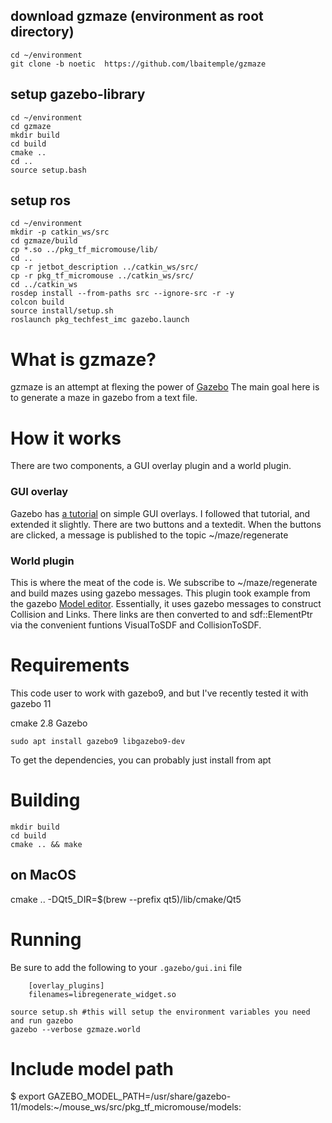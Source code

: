 ## download gzmaze (environment as root directory)

```
cd ~/environment
git clone -b noetic  https://github.com/lbaitemple/gzmaze
```
##  setup gazebo-library
```
cd ~/environment
cd gzmaze
mkdir build
cd build
cmake ..
cd ..
source setup.bash
```
## setup ros
```
cd ~/environment
mkdir -p catkin_ws/src
cd gzmaze/build
cp *.so ../pkg_tf_micromouse/lib/
cd ..
cp -r jetbot_description ../catkin_ws/src/
cp -r pkg_tf_micromouse ../catkin_ws/src/
cd ../catkin_ws
rosdep install --from-paths src --ignore-src -r -y
colcon build
source install/setup.sh
roslaunch pkg_techfest_imc gazebo.launch
```
# What is gzmaze?
gzmaze is an attempt at flexing the power of [Gazebo](http://gazebosim.org)
The main goal here is to generate a maze in gazebo from a text file.

# How it works
There are two components, a GUI overlay plugin and a world plugin.

### GUI overlay
Gazebo has [a tutorial](http://gazebosim.org/tutorials?tut=gui_overlay&cat=user_input) on simple GUI overlays. I followed that tutorial, and extended it slightly.
There are two buttons and a textedit. When the buttons are clicked, a message is published to the topic ~/maze/regenerate

### World plugin
This is where the meat of the code is. We subscribe to ~/maze/regenerate and build mazes using gazebo messages. This plugin took example from the gazebo [Model editor](https://bitbucket.org/osrf/gazebo/src/default/gazebo/gui/model/). Essentially, it uses gazebo messages to construct Collision and Links. There links are then converted to and sdf::ElementPtr via the convenient funtions VisualToSDF and CollisionToSDF.

# Requirements
This code user to work with gazebo9, and but I've recently tested it with gazebo 11


cmake 2.8
Gazebo
```
sudo apt install gazebo9 libgazebo9-dev
```
To get the dependencies, you can probably just install from apt

# Building

    mkdir build
    cd build
    cmake .. && make

## on MacOS
cmake .. -DQt5_DIR=$(brew --prefix qt5)/lib/cmake/Qt5
# Running
Be sure to add the following to your `.gazebo/gui.ini` file

```
    [overlay_plugins]
    filenames=libregenerate_widget.so
```


    source setup.sh #this will setup the environment variables you need and run gazebo
    gazebo --verbose gzmaze.world

# Include model path 
$ export GAZEBO_MODEL_PATH=/usr/share/gazebo-11/models:~/mouse_ws/src/pkg_tf_micromouse/models:
